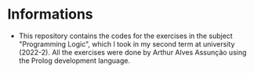 # Informations

 - This repository contains the codes for the exercises in the subject "Programming Logic", which I took in my second term at university (2022-2). All the exercises were done by Arthur Alves Assunção using the Prolog development language.

#
